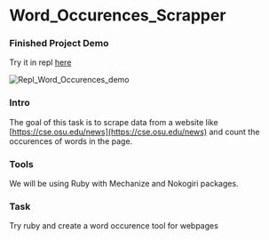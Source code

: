 # Word_Occurences_Scrapper

### Finished Project Demo

Try it in repl [here](https://replit.com/@DaveVerano/WordOccurencesScrapper)

![Repl_Word_Occurences_demo](https://user-images.githubusercontent.com/49330823/180515438-59f326c0-5409-4ccc-87be-7ab244c34028.JPG)


### Intro

The goal of this task is to scrape data from a website like [https://cse.osu.edu/news](https://cse.osu.edu/news) and count the occurences of words in the page.

### Tools

We will be using Ruby with Mechanize and Nokogiri packages. 

### Task

Try ruby and create a word occurence tool for webpages


